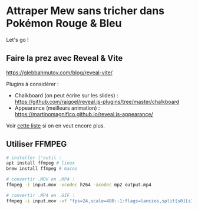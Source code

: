 # Attraper Mew sans tricher dans Pokémon Rouge & Bleu

Let's go !

## Faire la prez avec Reveal & Vite

https://glebbahmutov.com/blog/reveal-vite/

Plugins à considérer : 

- Chalkboard (on peut écrire sur les slides) : https://github.com/rajgoel/reveal.js-plugins/tree/master/chalkboard
- Appearance (meilleurs animation) : https://martinomagnifico.github.io/reveal.js-appearance/

Voir [cette liste](https://github.com/hakimel/reveal.js/wiki/Plugins,-Tools-and-Hardware) si on en veut encore plus.

## Utiliser FFMPEG

```bash
# installer l'outil :
apt install ffmpeg # linux
brew install ffmpeg # macos

# convertir .MOV en .MP4 :  
ffmpeg -i input.mov -vcodec h264 -acodec mp2 output.mp4

# convertir .MP4 en .GIF :
ffmpeg -i input.mov -vf "fps=24,scale=480:-1:flags=lanczos,split[s0][s1];[s0]palettegen[p];[s1][p]paletteuse" -loop 0 output.gif
```